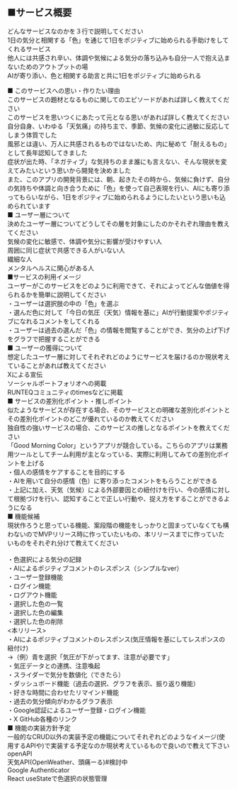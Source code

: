 ■**サービス概要**<br>
--
どんなサービスなのかを３行で説明してください<br>
	1日の気分と相関する「色」を通じて1日をポジティブに始められる手助けをしてくれるサービス<br>
	他人には共感され辛い、体調や気候による気分の落ち込みも自分一人で抱え込まないためのアウトプットの場<br>
	AIが寄り添い、色と相関する助言と共に1日をポジティブに始められる<br>

■ このサービスへの思い・作りたい理由<br>
このサービスの題材となるものに関してのエピソードがあれば詳しく教えてください<br>
このサービスを思いつくにあたって元となる思いがあれば詳しく教えてください<br>
	自分自身、いわゆる「天気痛」の持ち主で、季節、気候の変化に過敏に反応してしまう体質でした<br>
	風邪とは違い、万人に共感されるものではないため、内に秘めて「耐えるもの」として長年認知してきました<br>
	症状が出た時、「ネガティブ」な気持ちのまま誰にも言えない、そんな現状を変えてみたいという思いから開発を決めました<br>
	また、このアプリの開発背景には、朝、起きたその時から、気候に負けず、自分の気持ちや体調と向き合うために「色」を使って自己表現を行い、AIにも寄り添ってもらいながら、1日をポジティブに始められるようにしたいという思いも込められています<br>
■ ユーザー層について<br>
決めたユーザー層についてどうしてその層を対象にしたのかそれぞれ理由を教えてください<br>
	気候の変化に敏感で、体調や気分に影響が受けやすい人<br>
	周囲に同じ症状で共感できる人がいない人<br>
	繊細な人<br>
	メンタルヘルスに関心がある人<br>
■サービスの利用イメージ<br>
ユーザーがこのサービスをどのように利用できて、それによってどんな価値を得られるかを簡単に説明してください<br>
	・ユーザーは選択肢の中の「色」を選ぶ<br>
	・選んだ色に対して「今日の気圧（天気）情報を基に」AIが行動提案やポジティブになれるコメントをしてくれる<br>
	・ユーザーは過去の選んだ「色」の情報を閲覧することができ、気分の上げ下げをグラフで把握することができる<br>
■ ユーザーの獲得について<br>
想定したユーザー層に対してそれぞれどのようにサービスを届けるのか現状考えていることがあれば教えてください<br>
	Xによる宣伝<br>
	ソーシャルポートフォリオへの掲載<br>
	RUNTEQコミュニティのtimesなどに掲載<br>
■ サービスの差別化ポイント・推しポイント<br>
似たようなサービスが存在する場合、そのサービスとの明確な差別化ポイントとその差別化ポイントのどこが優れているのか教えてください<br>
独自性の強いサービスの場合、このサービスの推しとなるポイントを教えてください<br>
	「Good Morning Color」というアプリが競合している。こちらのアプリは業務用ツールとしてチーム利用が主となっている、実際に利用してみての差別化ポイントを上げる<br>
	・個人の感情をケアすることを目的にする<br>
	・AIを用いて自分の感情（色）に寄り添ったコメントをもらうことができる<br>
	・上記に加え、天気（気候）による外部要因との紐付けを行い、今の感情に対して根拠づけを行い、認知することで正しい行動や、捉え方をすることができるようになる<br>
■ 機能候補<br>
現状作ろうと思っている機能、案段階の機能をしっかりと固まっていなくても構わないのでMVPリリース時に作っていたいもの、本リリースまでに作っていたいものをそれぞれ分けて教えてください<br>
	<MVP><br>
	・色選択による気分の記録<br>
	・AIによるポジティブコメントのレスポンス（シンプルなver）<br>
	・ユーザー登録機能<br>
	・ログイン機能<br>
	・ログアウト機能<br>
	・選択した色の一覧<br>
	・選択した色の編集<br>
	・選択した色の削除<br>
	<本リリース><br>
	・AIによるポジティブコメントのレスポンス(気圧情報を基にしてレスポンスの紐付け)<br>
		→（例）青を選択「気圧が下がってます、注意が必要です」<br>
	・気圧データとの連携、注意喚起<br>
	・スライダーで気分を数値化（できたら）<br>
	・ダッシュボード機能（過去の選択、グラフを表示、振り返り機能）<br>
	・好きな時間に合わせたリマインド機能<br>
	・過去の気分傾向がわかるグラフ表示<br>
	・Google認証によるユーザー登録・ログイン機能<br>
	・X GitHub各種のリンク<br>
■ 機能の実装方針予定<br>
一般的なCRUD以外の実装予定の機能についてそれぞれどのようなイメージ(使用するAPIや)で実装する予定なのか現状考えているもので良いので教えて下さい<br>
openAPI<br>
天気API(OpenWeather、頭痛ーる)#検討中<br>
Google Authenticator<br>
React useStateで色選択の状態管理<br>
